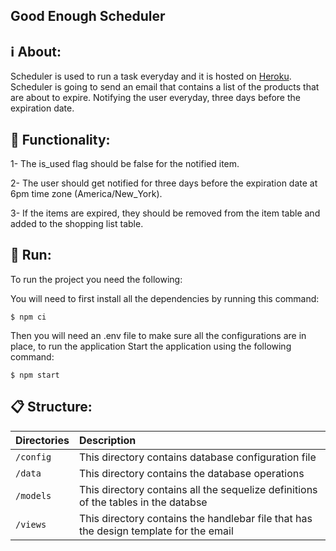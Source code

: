 ## Good Enough Scheduler

## ℹ️ About:
Scheduler is used to run a task everyday and it is hosted on [Heroku](https://www.heroku.com/). Scheduler is going to send an email that contains a list of the products that are about to expire. Notifying the user everyday, three days before the expiration date.


## 🎯 Functionality:
1- The is_used flag should be false for the notified item.

2- The user should get notified for three days before the expiration date at 6pm time zone (America/New_York). 

3- If the items are expired, they should be removed from the item table and added to the shopping list table.


## 🚀 Run:
To run the project you need the following:

You will need to first install all the dependencies by running this command:

    $ npm ci
  
Then you will need an .env file to make sure all the configurations are in place, to run the application
Start the application using the following command:

    $ npm start


## 📋 Structure: 

| Directories    | Description                                                                                                                      |
| :------------- | :------------------------------------------------------------------------------------------------------------------------------- |
| `/config`      | This directory contains database configuration file                                                                              |
| `/data`        | This directory contains the database operations                                                                                  |
| `/models`      | This directory contains all the sequelize definitions of the tables in the databse                                               |                                                                      |
| `/views`       | This directory contains the handlebar file that has the design template for the email





